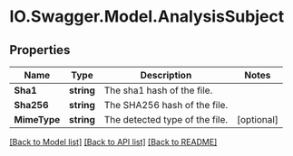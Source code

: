 # IO.Swagger.Model.AnalysisSubject
## Properties

Name | Type | Description | Notes
------------ | ------------- | ------------- | -------------
**Sha1** | **string** | The sha1 hash of the file.  | 
**Sha256** | **string** | The SHA256 hash of the file. | 
**MimeType** | **string** | The detected type of the file.  | [optional] 

[[Back to Model list]](../README.md#documentation-for-models) [[Back to API list]](../README.md#documentation-for-api-endpoints) [[Back to README]](../README.md)

